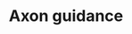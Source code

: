 ---
annotations:
- id: PW:0000059
  parent: signaling pathway
  type: Pathway Ontology
  value: signaling pathway pertinent to the brain and nervous system
- id: CL:0000540
  parent: animal cell
  type: Cell Type Ontology
  value: neuron
authors:
- LLadeira
- Khanspers
- Eweitz
citedin: ''
communities:
- ONTOX
description: Axon guidance forms neuronal networks. Axons are guided by factors including
  netrins, ephrins, Slits, and semaphorins. These guidance cues interact with growth
  cone receptors, and downstream signal transduction pathways converge onto Rho GTPases
  which change in cytoskeletal organization.  Those cytoskeletal changes determine
  which way the growth cone will turn. This pathway is derived from https://www.kegg.jp/entry/map04360.
last-edited: 2024-05-31
ndex: null
organisms:
- Homo sapiens
redirect_from:
- /index.php/Pathway:WP5289
- /instance/WP5289
- /instance/WP5289_r130759
revision: r130759
schema-jsonld:
- '@context': https://schema.org/
  '@id': https://wikipathways.github.io/pathways/WP5289.html
  '@type': Dataset
  creator:
    '@type': Organization
    name: WikiPathways
  description: Axon guidance forms neuronal networks. Axons are guided by factors
    including netrins, ephrins, Slits, and semaphorins. These guidance cues interact
    with growth cone receptors, and downstream signal transduction pathways converge
    onto Rho GTPases which change in cytoskeletal organization.  Those cytoskeletal
    changes determine which way the growth cone will turn. This pathway is derived
    from https://www.kegg.jp/entry/map04360.
  keywords:
  - ABL1
  - ABLIM3
  - ARHGEF12
  - BMP7
  - BMPR1B
  - BMPR2
  - BOC
  - CAMK2A
  - CDC42
  - CDK5
  - CFL1
  - CXCL12
  - CXCR4
  - Ca2+
  - DCC
  - DPYSL2
  - DPYSL5
  - EFNA1
  - EFNB1
  - ENAH
  - EPHA2
  - EPHB1
  - FES
  - FYN
  - FZD3
  - GDF7
  - GNAI1
  - GSK3B
  - HRAS
  - ILK
  - ITGB1
  - L1CAM
  - LIMK1
  - LRIG2
  - LRRC4
  - LRRC4C
  - MAPK1
  - MET
  - MYL12B
  - NCK1
  - NCK2
  - NEO1
  - NFATC2
  - NGEF
  - NRP1
  - NTN1
  - NTN3
  - NTN4
  - NTNG1
  - NTNG2
  - PAK4
  - PARD3
  - PARD6A
  - PDPK1
  - PIK3CA
  - PLCG1
  - PLXNA1
  - PLXNB2
  - PLXNC1
  - PPP3CA
  - PRKCA
  - PRKCZ
  - PTCH1
  - PTK2
  - PTPN11
  - RAC1
  - RAF1
  - RASA1
  - RGMA
  - RGS3
  - RHOA
  - RHOD
  - RND1
  - ROBO1
  - ROBO2
  - ROBO3
  - ROCK1
  - RRAS
  - RYK
  - SEMA3A
  - SEMA4F
  - SEMA5B
  - SEMA6C
  - SEMA7A
  - SHH
  - SLIT1
  - SLIT2
  - SLIT3
  - SMO
  - SRC
  - SRGAP2
  - TRPC1
  - UNC5D
  - WNT4
  - WNT5A
  license: CC0
  name: Axon guidance
seo: CreativeWork
title: Axon guidance
wpid: WP5289
---